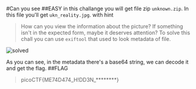 #Can you see
##EASY
in this challange you will get file zip `unknown.zip`. In this file you'll get `ukn_reality.jpg`.
with hint 
>How can you view the information about the picture?
>If something isn't in the expected form, maybe it deserves attention?
To solve this chall you can use `exiftool` that used to look metadata of file.

![solved](https://private-user-images.githubusercontent.com/124356996/360962129-3cbafda0-efcd-4dcb-8506-5058c2f9b087.png?jwt=eyJhbGciOiJIUzI1NiIsInR5cCI6IkpXVCJ9.eyJpc3MiOiJnaXRodWIuY29tIiwiYXVkIjoicmF3LmdpdGh1YnVzZXJjb250ZW50LmNvbSIsImtleSI6ImtleTUiLCJleHAiOjE3MjQ0MjM2OTcsIm5iZiI6MTcyNDQyMzM5NywicGF0aCI6Ii8xMjQzNTY5OTYvMzYwOTYyMTI5LTNjYmFmZGEwLWVmY2QtNGRjYi04NTA2LTUwNThjMmY5YjA4Ny5wbmc_WC1BbXotQWxnb3JpdGhtPUFXUzQtSE1BQy1TSEEyNTYmWC1BbXotQ3JlZGVudGlhbD1BS0lBVkNPRFlMU0E1M1BRSzRaQSUyRjIwMjQwODIzJTJGdXMtZWFzdC0xJTJGczMlMkZhd3M0X3JlcXVlc3QmWC1BbXotRGF0ZT0yMDI0MDgyM1QxNDI5NTdaJlgtQW16LUV4cGlyZXM9MzAwJlgtQW16LVNpZ25hdHVyZT0xZjQ4MDkzZmQzZTRmZjNjODUxYmMwMWExZTA1ZmVkODY1ZDM2NDdhMTM5ZGUwMDM3ZGFiNGVmNWJhZTFkZTkwJlgtQW16LVNpZ25lZEhlYWRlcnM9aG9zdCZhY3Rvcl9pZD0wJmtleV9pZD0wJnJlcG9faWQ9MCJ9.bVv4g2glhqmFEGhs3M_7H21UYxqVwz9MTO3bWFVkjnU)

As you can see, in the metadata there's a base64 string, we can decode it and get the flag.
##FLAG
>picoCTF{ME74D474_H!DD3N_********}
